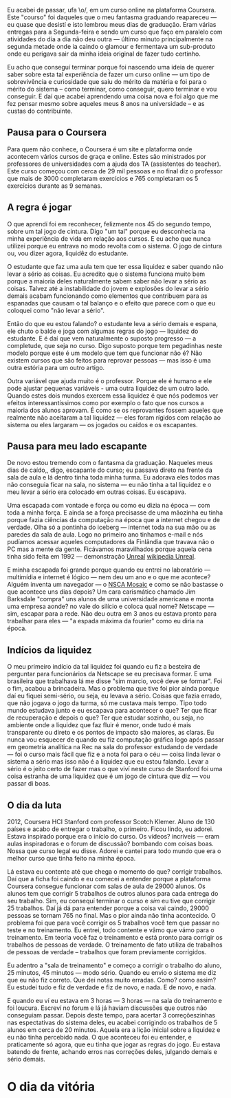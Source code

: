 Eu acabei de passar, ufa \o/, em um curso online na plataforma Coursera. Este "courso" foi daqueles que o meu fantasma graduando reapareceu — eu quase que desistí e isto lembrou meus dias de graduação. Eram várias entregas para a Segunda-feira e sendo um curso que faço em paralelo com atividades do dia a dia não deu outra — último minuto principalmente na segunda metade onde ia caindo o glamour e fermentava um sub-produto onde eu perigava sair da minha ideia original de fazer tudo certinho. 

Eu acho que conseguí terminar porque foi nascendo uma ideia de querer saber sobre esta tal experiência de fazer um curso online — um tipo de sobrevivência e curiosidade que saiu do mérito da matéria e foi para o mérito do sistema – como terminar, como conseguir, quero terminar e vou conseguir. E daí que acabei aprendendo uma coisa nova e foi algo que me fez pensar mesmo sobre aqueles meus 8 anos na universidade – e as custas do contribuinte. 

## Pausa para o Coursera 

Para quem não conhece, o Coursera é um site e plataforma onde acontecem vários cursos de graça e online. Estes são ministrados por professores de universidades com a ajuda dos TA (assistentes do teacher). Este curso começou com cerca de 29 mil pessoas e no final diz o professor que mais de 3000 completaram exercícios e 765 completaram os 5 exercícios durante as 9 semanas. 

## A regra é jogar 

O que aprendí foi em reconhecer, felizmente nos 45 do segundo tempo, sobre um tal jogo de cintura. Digo "um tal" porque eu desconhecia na minha experiência de vida em relação aos cursos. E eu acho que nunca utilizei porque eu entrava no modo revolta com o sistema. O jogo de cintura ou, vou dizer agora, liquidêz do estudante. 

O estudante que faz uma aula tem que ter essa liquidez e saber quando não levar a sério as coisas. Eu acredito que o sistema funciona muito bem porque a maioria deles naturalmente sabem saber não levar a sério as coisas. Talvez até a instabilidade do jovem e explosões do levar a sério demais acabam funcionando como elementos que contribuem para as espanadas que causam o tal balanço e o efeito que parece com o que eu coloquei como "não levar a sério".

Então do que eu estou falando? o estudante leva a sério demais e espana, ele chuto o balde e joga com algumas regras do jogo — liquidez do estudante. E é daí que vem naturalmente o suposto progresso — a completude, que seja no curso. Digo suposto porque tem pegadinhas neste modelo porque este é um modelo que tem que funcionar não é? Não existem cursos que são feitos para reprovar pessoas — mas isso é uma outra estória para um outro artigo. 

Outra variável que ajuda muito é o professor. Porque ele é humano e ele pode ajustar pequenas variáveis - uma outra liquidez de um outro lado. Quando estes dois mundos exercem essa liquidez é que nós podemos ver efeitos interessantíssimos como por exemplo o fato que nos cursos a maioria dos alunos aprovam. É como se os reprovantes fossem aqueles que realmente não aceitaram a tal liquidez — eles foram rígidos com relação ao sistema ou eles largaram — os jogados ou caídos e os escapantes. 

## Pausa para meu lado escapante

De novo estou tremendo com o fantasma da graduação. Naqueles meus dias de caído,, digo, escapante do curso; eu passava direto na frente da sala de aula e lá dentro tinha toda minha turma. Eu adorava eles todos mas não conseguia ficar na sala, no sistema — eu não tinha a tal liquidez e o meu levar a sério era colocado em outras coisas. Eu escapava.

Uma escapada com vontade e força ou como eu dizia na época — com toda a minha força. E ainda se a força precisasse de uma mãozinha eu tinha porque fazia ciências da computação na época que a internet chegou e de verdade. Olha só a pontinha do iceberg — internet toda na sua mão ou as paredes da sala de aula. Logo no primeiro ano tinhamos e-mail e nós pudíamos acessar aqueles computadores da Finlândia que travava não o PC mas a mente da gente. Ficávamos maravilhados porque aquela cena tinha sido feita em 1992 — demonstração [Unreal](http://www.youtube.com/watch?v=vxGtPAhkEQU) [wikipedia Unreal](http://en.wikipedia.org/wiki/Unreal_(demo)). 

E minha escapada foi grande porque quando eu entrei no laboratório — multimídia e internet é lógico — nem deu um ano e o que me acontece? Alguém inventa um navegador — o [NSCA Mosaic](http://en.wikipedia.org/wiki/Mosaic_(web_browser)) e como se não bastasse o que acontece uns dias depois? Um cara carismático chamado Jim Barksdale "compra" uns alunos de uma universidade americana e monta uma empresa aonde? no vale do silício e coloca qual nome? Netscape — sim, escapar para a rede. Não deu outra em 3 anos eu estava pronto para trabalhar para eles — "a espada máxima da fourier" como eu diria na época. 

## Indícios da liquidez 

O meu primeiro indício da tal liquidez foi quando eu fiz a besteira de perguntar para funcionários da Netscape se eu precisava formar. E uma brasileira que trabalhava lá me disse "sim marcio, você deve se formar". Foi o fim, acabou a brincadeira. Mas o problema que tive foi pior ainda porque daí eu fiquei semi-sério, ou seja, eu levava a sério. Coisas que fazia errado, que não jogava o jogo da turma, só me custava mais tempo. Tipo todo mundo estudava junto e eu escapava para acontecer o que? Ter que ficar de recuperação e depois o que? Ter que estudar sozinho, ou seja, no ambiente onde a liquidez que faz fluir é menor, onde tudo é mais transparente ou direto e os pontos de impacto são maiores, as claras. Eu nunca vou esquecer de quando eu fiz computação gráfica logo após passar em geometria analítica na Rec na sala do professor estudando de verdade — foi o curso mais fácil que fiz e a nota foi para o céu — coisa linda levar o sistema a sério mas isso não é a liquidez que eu estou falando. Levar a sério é o jeito certo de fazer mas o que viví neste curso de Stanford foi uma coisa estranha de uma liquidez que é um jogo de cintura que diz — vou passar di boas. 

## O dia da luta 

2012, Coursera HCI Stanford com professor Scotch Klemer. Aluno de 130 países e acabo de entregar o trabalho, o primeiro. Ficou lindo, eu adorei. Estava inspirado porque era o início do curso. Os vídeos? incríveis — eram aulas inspiradoras e o forum de discussão? bombando com coisas boas. Nossa que curso legal eu disse. Adorei e cantei para todo mundo que era o melhor curso que tinha feito na minha época. 

Lá estava eu contente até que chega o momento do que? corrigir trabalhos. Daí que a ficha foi caindo e eu comecei a entender porque a plataforma Coursera consegue funcionar com salas de aula de 29000 alunos. Os alunos tem que corrigir 5 trabalhos de outros alunos para cada entrega do seu trabalho. Sim, eu consequí terminar o curso e *sim* eu tive que corrigir 25 trabalhos. Daí já dá para entender porque a coisa vai caindo, 29000 pessoas se tornam 765 no final.  Mas o pior ainda não tinha acontecido. O problema foi que para você corrigir os 5 trabalhos você tem que passar no teste e no treinamento. Eu entrei, todo contente e vâmo que vámo para o treinamento. Em teoria você faz o treinamento e está pronto para corrigir os trabalhos de pessoas de verdade. O treinamento de fato utiliza de trabalhos de pessoas de verdade – trabalhos que foram previamente corrigidos. 

Eu adentro a "sala de treinamento" e começo a corrigir o trabalho do aluno, 25 minutos, 45 minutos — modo sério. Quando eu envio o sistema me diz que eu não fiz correto. Que dei notas muito erradas. Como? como assim? Eu estudei tudo e fiz de verdade e fiz de novo, e nada. E de novo, e nada. 

E quando eu ví eu estava em 3 horas — 3 horas — na sala do treinamento e foi loucura. Escreví no forum e lá já haviam discussões que outros não conseguiam passar. Depois deste tempo, para acertar 3 correçõeszinhas nas espectativas do sistema deles, eu acabei corrigindo os trabalhos de 5 alunos em cerca de 20 minutos. Aquela era a lição inicial sobre a liquidez e eu não tinha percebido nada. O que aconteceu foi eu entender, e praticamente só agora, que eu tinha que jogar as regras do jogo. Eu estava batendo de frente, achando erros nas correções deles, julgando demais e sério demais. 

# O dia da vitória








